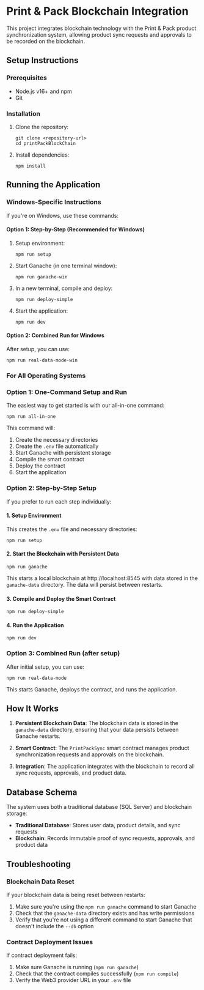 # Print & Pack Blockchain Integration

This project integrates blockchain technology with the Print & Pack product synchronization system, allowing product sync requests and approvals to be recorded on the blockchain.

## Setup Instructions

### Prerequisites

- Node.js v16+ and npm
- Git

### Installation

1. Clone the repository:
   ```
   git clone <repository-url>
   cd printPackBlockChain
   ```

2. Install dependencies:
   ```
   npm install
   ```

## Running the Application

### Windows-Specific Instructions

If you're on Windows, use these commands:

#### Option 1: Step-by-Step (Recommended for Windows)

1. Setup environment:
   ```
   npm run setup
   ```

2. Start Ganache (in one terminal window):
   ```
   npm run ganache-win
   ```

3. In a new terminal, compile and deploy:
   ```
   npm run deploy-simple
   ```

4. Start the application:
   ```
   npm run dev
   ```

#### Option 2: Combined Run for Windows

After setup, you can use:
```
npm run real-data-mode-win
```

### For All Operating Systems

### Option 1: One-Command Setup and Run

The easiest way to get started is with our all-in-one command:

```
npm run all-in-one
```

This command will:
1. Create the necessary directories
2. Create the `.env` file automatically
3. Start Ganache with persistent storage
4. Compile the smart contract
5. Deploy the contract
6. Start the application

### Option 2: Step-by-Step Setup

If you prefer to run each step individually:

#### 1. Setup Environment

This creates the `.env` file and necessary directories:

```
npm run setup
```

#### 2. Start the Blockchain with Persistent Data

```
npm run ganache
```

This starts a local blockchain at http://localhost:8545 with data stored in the `ganache-data` directory. The data will persist between restarts.

#### 3. Compile and Deploy the Smart Contract

```
npm run deploy-simple
```

#### 4. Run the Application

```
npm run dev
```

### Option 3: Combined Run (after setup)

After initial setup, you can use:

```
npm run real-data-mode
```

This starts Ganache, deploys the contract, and runs the application.

## How It Works

1. **Persistent Blockchain Data**: The blockchain data is stored in the `ganache-data` directory, ensuring that your data persists between Ganache restarts.

2. **Smart Contract**: The `PrintPackSync` smart contract manages product synchronization requests and approvals on the blockchain.

3. **Integration**: The application integrates with the blockchain to record all sync requests, approvals, and product data.

## Database Schema

The system uses both a traditional database (SQL Server) and blockchain storage:

- **Traditional Database**: Stores user data, product details, and sync requests
- **Blockchain**: Records immutable proof of sync requests, approvals, and product data

## Troubleshooting

### Blockchain Data Reset

If your blockchain data is being reset between restarts:

1. Make sure you're using the `npm run ganache` command to start Ganache
2. Check that the `ganache-data` directory exists and has write permissions
3. Verify that you're not using a different command to start Ganache that doesn't include the `--db` option

### Contract Deployment Issues

If contract deployment fails:

1. Make sure Ganache is running (`npm run ganache`)
2. Check that the contract compiles successfully (`npm run compile`)
3. Verify the Web3 provider URL in your `.env` file
